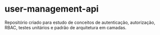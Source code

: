 # user-management-api
Repositório criado para estudo de conceitos de autenticação, autorização, RBAC, testes unitários e padrão de arquitetura em camadas.
